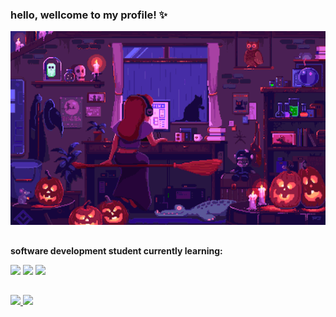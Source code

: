 ### hello, wellcome to my profile! ✨

![Gif](girly.gif)

##

<b>software  development student currently learning:</b>

<img src="https://img.shields.io/badge/HTML5-E34F26?style=for-the-badge&logo=html5&logoColor=white&color=purple" /> <img src="https://img.shields.io/badge/CSS3-1572B6?style=for-the-badge&logo=css3&logoColor=white&color=purple" /> <img src="https://img.shields.io/badge/Python-3776AB?style=for-the-badge&logo=python&color=purple&logoColor=white" />

##

<div>
  <a href="https://beacons.ai/eulauragabriel">
  <img height="180cm" src="https://github-readme-stats.vercel.app/api?username=eulauragabriel&theme=jolly&include_all_commits=true&count_private=true&show_icons=true"/>
  <img height="180cm" src="https://github-readme-stats.vercel.app/api/top-langs/?username=eulauragabriel&layout=compact&langs_count=16&theme=jolly"/>
</div>

